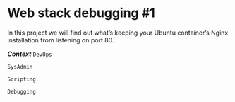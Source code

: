 # Web stack debugging #1

In this project we will find out what’s keeping your Ubuntu container’s Nginx installation from listening on port 80.

***Context***
`DevOps`

`SysAdmin`

`Scripting`

`Debugging`
